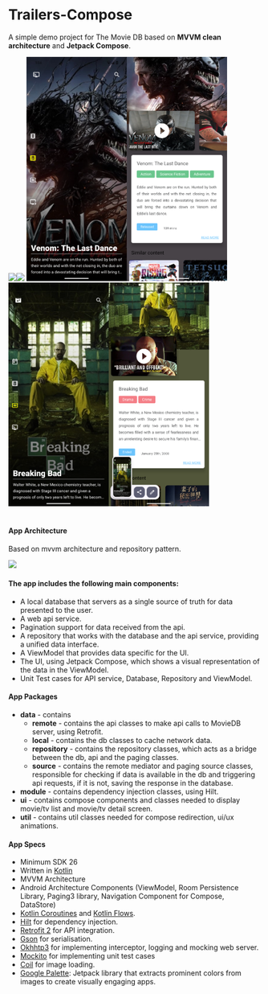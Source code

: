 # Trailers-Compose
A simple demo project for The Movie DB based on <b>MVVM clean architecture</b> and <b>Jetpack Compose</b>.

<img src="https://github.com/anitaa1990/Trailers-Compose/blob/main/media/1.gif" width="200" style="max-width:100%;"><img src="https://github.com/anitaa1990/Trailers-Compose/blob/main/media/2.gif" width="200" style="max-width:100%;"> <img src="https://github.com/anitaa1990/Trailers-Compose/blob/main/media/3.png" width="200" style="max-width:100%;"><img src="https://github.com/anitaa1990/Trailers-Compose/blob/main/media/4.png" width="200" style="max-width:100%;"><img src="https://github.com/anitaa1990/Trailers-Compose/blob/main/media/5.png" width="200" style="max-width:100%;"><img src="https://github.com/anitaa1990/Trailers-Compose/blob/main/media/6.png" width="200" style="max-width:100%;"></br></br>

#### App Architecture 
Based on mvvm architecture and repository pattern.

<img src="https://github.com/anitaa1990/TrailersApp/blob/master/media/1.png" width="500" style="max-width:500%;">
 
 #### The app includes the following main components:

* A local database that servers as a single source of truth for data presented to the user. 
* A web api service.
* Pagination support for data received from the api.
* A repository that works with the database and the api service, providing a unified data interface.
* A ViewModel that provides data specific for the UI.
* The UI, using Jetpack Compose, which shows a visual representation of the data in the ViewModel.
* Unit Test cases for API service, Database, Repository and ViewModel.


#### App Packages
* <b>data</b> - contains 
    * <b>remote</b> - contains the api classes to make api calls to MovieDB server, using Retrofit. 
    * <b>local</b> - contains the db classes to cache network data.
    * <b>repository</b> - contains the repository classes, which acts as a bridge between the db, api and the paging classes.
    * <b>source</b> - contains the remote mediator and paging source classes, responsible for checking if data is available in the db and triggering api requests, if it is not, saving the response in the database.
* <b>module</b> - contains dependency injection classes, using Hilt.   
* <b>ui</b> - contains compose components and classes needed to display movie/tv list and movie/tv detail screen.
* <b>util</b> - contains util classes needed for compose redirection, ui/ux animations.


#### App Specs
* Minimum SDK 26
* Written in [Kotlin](https://kotlinlang.org/)
* MVVM Architecture
* Android Architecture Components (ViewModel, Room Persistence Library, Paging3 library, Navigation Component for Compose, DataStore)
* [Kotlin Coroutines]([url](https://kotlinlang.org/docs/coroutines-overview.html)) and [Kotlin Flows]([url](https://developer.android.com/kotlin/flow)).
* [Hilt]([url](https://developer.android.com/training/dependency-injection/hilt-android)) for dependency injection.
* [Retrofit 2](https://square.github.io/retrofit/) for API integration.
* [Gson](https://github.com/google/gson) for serialisation.
* [Okhhtp3](https://github.com/square/okhttp) for implementing interceptor, logging and mocking web server.
* [Mockito](https://site.mockito.org/) for implementing unit test cases
* [Coil]([url](https://coil-kt.github.io/coil/compose/)) for image loading.
* [Google Palette]([url](https://developer.android.com/develop/ui/views/graphics/palette-colors)): Jetpack library that extracts prominent colors from images to create visually engaging apps.
  
